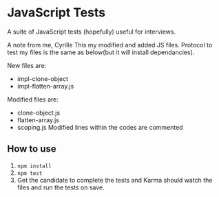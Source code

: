 # JavaScript Tests

A suite of JavaScript tests (hopefully) useful for interviews.

A note from me, Cyrille
This my modified and added JS files. Protocol to test my files is the same as below(but it will install dependancies).

New files are:
  - impl-clone-object
  - impl-flatten-array.js

Modified files are: 
  - clone-object.js
  - flatten-array.js
  - scoping.js
Modified lines within the codes are commented

## How to use
1. `npm install`
2. `npm test`
3. Get the candidate to complete the tests and Karma should watch the files and run the tests on save.